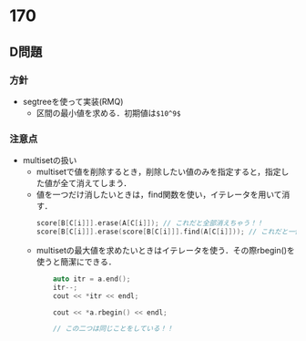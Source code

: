 # 170
## D問題
### 方針
- segtreeを使って実装(RMQ)
    - 区間の最小値を求める．初期値は`$10^9$`
### 注意点
- multisetの扱い
    - multisetで値を削除するとき，削除したい値のみを指定すると，指定した値が全て消えてしまう．
    - 値を一つだけ消したいときは，find関数を使い，イテレータを用いて消す．
        ```c++
        score[B[C[i]]].erase(A[C[i]]); // これだと全部消えちゃう！！
        score[B[C[i]]].erase(score[B[C[i]]].find(A[C[i]])); // これだと一個だけ消える
        ```
    - multisetの最大値を求めたいときはイテレータを使う．その際rbegin()を使うと簡潔にできる．
        ```c++
            auto itr = a.end();
            itr--;
            cout << *itr << endl;

            cout << *a.rbegin() << endl;

            // この二つは同じことをしている！！
        ```
